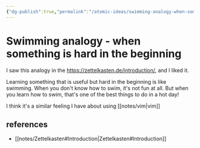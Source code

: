 ```yaml
---
{"dg-publish":true,"permalink":"/atomic-ideas/swimming-analogy-when-something-is-hard-in-the-beginning/","dgHomeLink":true,"dgPassFrontmatter":false,"dgShowBacklinks":true,"dgShowLocalGraph":false}
---
```


# Swimming analogy - when something is hard in the beginning

I saw this analogy in the <https://zettelkasten.de/introduction/>, and I liked it.

Learning something that is useful but hard in the beginning is like swimming. When you don't know how to swim, it's not fun at all. But when you learn how to swim, that's one of the best things to do in a hot day!

I think it's a similar feeling I have about using [[notes/vim|vim]]

## references

- [[notes/Zettelkasten#Introduction|Zettelkasten#Introduction]]